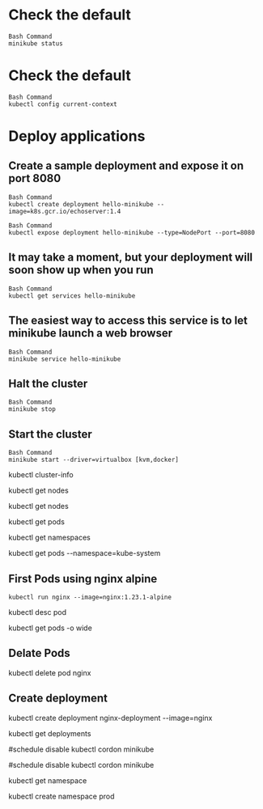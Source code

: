 # Check the default 
```
Bash Command
minikube status
```

# Check the default 
```
Bash Command
kubectl config current-context
```

# Deploy applications
## Create a sample deployment and expose it on port 8080
```
Bash Command
kubectl create deployment hello-minikube --image=k8s.gcr.io/echoserver:1.4
```


```
Bash Command
kubectl expose deployment hello-minikube --type=NodePort --port=8080
```

## It may take a moment, but your deployment will soon show up when you run
```
Bash Command
kubectl get services hello-minikube
```
## The easiest way to access this service is to let minikube launch a web browser 
```
Bash Command
minikube service hello-minikube
```
## Halt the cluster
```
Bash Command
minikube stop
```

## Start the cluster
```
Bash Command
minikube start --driver=virtualbox [kvm,docker]
```

kubectl cluster-info


kubectl get nodes


kubectl get nodes


kubectl get pods

kubectl get namespaces

kubectl get pods --namespace=kube-system

## First Pods using nginx alpine
```
kubectl run nginx --image=nginx:1.23.1-alpine
```


kubectl desc pod


kubectl get pods -o wide

## Delate Pods
kubectl delete pod nginx

## Create deployment
kubectl create deployment nginx-deployment --image=nginx


kubectl get deployments

#schedule disable
kubectl cordon minikube

#schedule disable
kubectl cordon minikube


kubectl get namespace


kubectl create namespace prod

